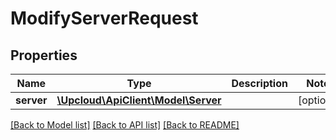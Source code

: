 # ModifyServerRequest

## Properties
Name | Type | Description | Notes
------------ | ------------- | ------------- | -------------
**server** | [**\Upcloud\ApiClient\Model\Server**](Server.md) |  | [optional] 

[[Back to Model list]](../../README.md#documentation-for-models) [[Back to API list]](../../README.md#documentation-for-api-endpoints) [[Back to README]](../../README.md)


